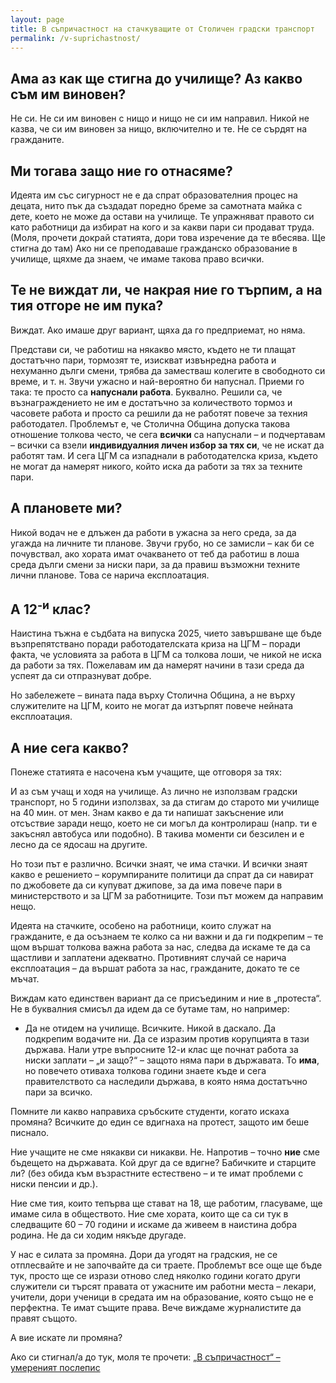```yaml
---
layout: page
title: В съпричастност на стачкуващите от Столичен градски транспорт
permalink: /v-suprichastnost/
---
```

## Ама аз как ще стигна до училище? Аз какво съм им виновен?
Не си. Не си им виновен с нищо и нищо не си им направил. Никой не казва, че си им виновен за нищо, включително и те. Не се сърдят на гражданите.

## Ми тогава защо ние го отнасяме?
Идеята им със сигурност не е да спрат образователния процес на децата, нито пък да създадат поредно бреме за самотната майка с дете, което не може да остави на училище. Те упражняват правото си като работници да избират на кого и за какви пари си продават труда. (Моля, прочети докрай статията, дори това изречение да те вбесява. Ще стигна до там) Ако ни се преподаваше гражданско образование в училище, щяхме да знаем, че имаме такова право всички.

## Те не виждат ли, че накрая ние го търпим, а на тия отгоре не им пука?
Виждат. Ако имаше друг вариант, щяха да го предприемат, но няма.

Представи си, че работиш на някакво място, където не ти плащат достатъчно пари, тормозят те, изискват извънредна работа и нехуманно дълги смени, трябва да заместваш колегите в свободното си време, и т. н. Звучи ужасно и най-вероятно би напуснал. Приеми го така: те просто са **напуснали работа**. Буквално. Решили са, че възнаграждението не им е достатъчно за количеството тормоз и часовете работа и просто са решили да не работят повече за техния работодател. Проблемът е, че Столична Община допуска такова отношение толкова често, че сега **всички** са напуснали – и подчертавам – всички са взели **индивидуалния личен избор за тях си**, че не искат да работят там. И сега ЦГМ са изпаднали в работодателска криза, където не могат да намерят никого, който иска да работи за тях за техните пари.

## А плановете ми?
Никой водач не е длъжен да работи в ужасна за него среда, за да угажда на личните ти планове. Звучи грубо, но се замисли – как би се почувствал, ако хората имат очакването от теб да работиш в лоша среда дълги смени за ниски пари, за да правиш възможни техните лични планове. Това се нарича експлоатация.

## А 12<sup>-и</sup> клас?
Наистина тъжна е съдбата на випуска 2025, чието завършване ще бъде възпрепятствано поради работодателската криза на ЦГМ – поради факта, че условията за работа в ЦГМ са толкова лоши, че никой не иска да работи за тях. Пожелавам им да намерят начини в тази среда да успеят да си отпразнуват добре.

Но забележете – вината пада върху Столична Община, а не върху служителите на ЦГМ, които не могат да изтърпят повече нейната експлоатация.

## А ние сега какво?
Понеже статията е насочена към учащите, ще отговоря за тях:

И аз съм учащ и ходя на училище. Аз лично не използвам градски транспорт, но 5 години използвах, за да стигам до старото ми училище на 40 мин. от мен. Знам какво е да ти напишат закъснение или отсъствие заради нещо, което не си могъл да контролираш (напр. ти е закъснял автобуса или подобно). В такива моменти си безсилен и е лесно да се ядосаш на другите.

Но този път е различно. Всички знаят, че има стачки. И всички знаят какво е решението – корумпираните политици да спрат да си навират по джобовете да си купуват джипове, за да има повече пари в министерството и за ЦГМ за работниците. Този път можем да направим нещо.

Идеята на стачките, особено на работници, които служат на гражданите, е да осъзнаем те колко са ни важни и да ги подкрепим – те щом вършат толкова важна работа за нас, следва да искаме те да са щастливи и заплатени адекватно. Противният случай се нарича експлоатация – да вършат работа за нас, гражданите, докато те се мъчат.

Виждам като единствен вариант да се присъединим и ние в „протеста“. Не в буквалния смисъл да идем да се бутаме там, но например:

- Да не отидем на училище. Всичките. Никой в даскало. Да подкрепим водачите ни. Да се изразим против корупцията в тази държава. Нали утре въпросните 12-и клас ще почнат работа за ниски заплати – „и защо?“ – защото няма пари в държавата. То **има**, но повечето отиваха толкова години знаете къде и сега правителството са наследили държава, в която няма достатъчно пари за всичко.

Помните ли какво направиха сръбските студенти, когато искаха промяна? Всичките до един се вдигнаха на протест, защото им беше писнало.

Ние учащите не сме някакви си никакви. Не. Напротив – точно **ние** сме бъдещето на държавата. Кой друг да се вдигне? Бабичките и старците ли? (без обида към възрастните естествено – и те имат проблеми с ниски пенсии и др.).

Ние сме тия, които тепърва ще стават на 18, ще работим, гласуваме, ще имаме сила в обществото. Ние сме хората, които ще са си тук в следващите 60 – 70 години и искаме да живеем в наистина добра родина. Не да си ходим някъде другаде.

У нас е силата за промяна. Дори да угодят на градския, не се отплесвайте и не започвайте да си траете. Проблемът все още ще бъде тук, просто ще се изрази отново след няколко години когато други служители си търсят правата от ужасните им работни места – лекари, учители, дори ученици в средата им на образование, която също не е перфектна. Те имат същите права. Вече виждаме журналистите да правят същото.

А вие искате ли промяна?

Ако си стигнал/а до тук, моля те прочети: [„В съпричастност“ – умереният послепис](/oumereniyat-poslepis)